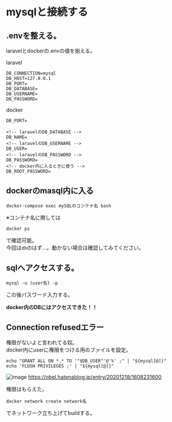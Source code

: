 # mysqlと接続する

## .envを整える。
laravelとdockerの.envの値を揃える。

laravel
```
DB_CONNECTION=mysql
DB_HOST=127.0.0.1
DB_PORT=
DB_DATABASE=
DB_USERNAME=
DB_PASSWORD=
```
docker
```
DB_PORT=

<!-- laravelのDB_DATABASE -->
DB_NAME=
<!-- laravelのDB_USERNAME -->
DB_USER=
<!-- laravelのDB_PASSWORD -->
DB_PASSWORD=
<!-- docker内に入るときに使う -->
DB_ROOT_PASSWORD=
```

## dockerのmasql内に入る
```
docker-compose exec mySQLのコンテナ名 bash
```

※コンテナ名に関しては
```
docker ps
```
で確認可能。  
今回は`db`のはず…。動かない場合は確認してみてください。

## sqlへアクセスする。
```
mysql -u (user名) -p
```
この後パスワード入力する。

**docker内のDBにはアクセスできた！！**

## Connection refusedエラー
権限がないよと言われてる奴。  
docker内にuserに権限をつける用のファイルを設定。

```
echo "GRANT ALL ON *.* TO '"$DB_USER"'@'%' ;" | "${mysql[@]}"
echo 'FLUSH PRIVILEGES ;' | "${mysql[@]}"
```
![image](https://user-images.githubusercontent.com/84951254/145712354-fc85ecd6-0bc0-49a3-824e-428e5d9e4833.png)
https://obel.hatenablog.jp/entry/20201218/1608231600  

権限はもらえた。
```
docker network create network名
```
でネットワーク立ち上げてbuildする。
